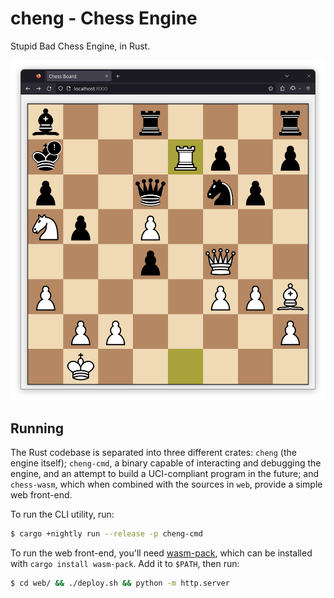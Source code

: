# cheng - Chess Engine
Stupid Bad Chess Engine, in Rust.

![Screenshot of Firefox running the web front-end](/repo/screenshot_2023-08-21.png)

## Running
The Rust codebase is separated into three different crates: `cheng` (the engine
itself); `cheng-cmd`, a binary capable of interacting and debugging the engine,
and an attempt to build a UCI-compliant program in the future; and `chess-wasm`,
which when combined with the sources in `web`, provide a simple web front-end.

To run the CLI utility, run:
```bash
$ cargo +nightly run --release -p cheng-cmd
```

To run the web front-end, you'll need
[wasm-pack](https://rustwasm.github.io/docs/wasm-pack/), which can be
installed with `cargo install wasm-pack`. Add it to `$PATH`, then run:
```bash
$ cd web/ && ./deploy.sh && python -m http.server
```
